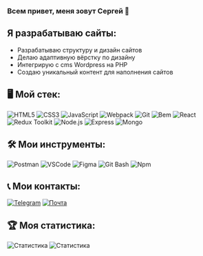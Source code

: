 ### Всем привет, меня зовут Сергей 👋

## Я разрабатываю сайты:
- Разрабатываю структуру и дизайн сайтов
- Делаю адаптивную вёрстку по дизайну
- Интегрирую с cms Wordpress на PHP
- Создаю уникальный контент для наполнения сайтов

## 🖥️ Мой стек:
![HTML5](https://img.shields.io/badge/HTML5-333?style=for-the-badge&logo=html5&logoColor=E34F26)
![CSS3](https://img.shields.io/badge/CSS3-333?style=for-the-badge&logo=css3&logoColor=1572B6)
![JavaScript](https://img.shields.io/badge/JavaScript-333?style=for-the-badge&logo=javascript&logoColor=#f7e01d)
![Webpack](https://img.shields.io/badge/Webpack-333?style=for-the-badge&logo=webpack&logoColor=231b7abf)
![Git](https://img.shields.io/badge/Git-333?style=for-the-badge&logo=git&logoColor=f15135)
![Bem](https://img.shields.io/badge/Бэм-333?style=for-the-badge&logo=bem&logoColor=fff)
![React](https://img.shields.io/badge/React-333?style=for-the-badge&logo=react&logoColor=03d5fc)
![Redux Toolkit](https://img.shields.io/badge/Redux&nbsp;Toolkit-333?style=for-the-badge&logo=redux&logoColor=7549bc)
![Node.js](https://img.shields.io/badge/Node.js-333?style=for-the-badge&logo=node.js&logoColor=90c640)
![Express](https://img.shields.io/badge/Express-333?style=for-the-badge&logo=express&logoColor=fff)
![Mongo](https://img.shields.io/badge/MongoDB-333?style=for-the-badge&logo=mongodb&logoColor=4fa94b)

## 🛠️ Мои инструменты:
![Postman](https://img.shields.io/badge/Postman-333?style=for-the-badge&logo=postman&logoColor=ff6c37)
![VSCode](https://img.shields.io/badge/VSCode-333?style=for-the-badge&logo=visualstudiocode&logoColor=259fee)
![Figma](https://img.shields.io/badge/Figma-333?style=for-the-badge&logo=figma&logoColor=fff)
![Git Bash](https://img.shields.io/badge/Git&nbsp;Bash-333?style=for-the-badge&logo=git)
![Npm](https://img.shields.io/badge/Npm-333?style=for-the-badge&logo=npm)

## 📞 Мои контакты:
[![Telegram](https://img.shields.io/badge/Телеграм-333?style=for-the-badge&logo=telegram&logoColor=279fd9)](https://t.me/toon_z)
<a href="mailto:bezrukovpass@gmail.com">![Почта](https://img.shields.io/badge/Почта-333?style=for-the-badge&logo=mail.ru&logoColor=fecc00)</a>

## 🏆 Моя статистика:
![Статистика](https://github-readme-stats.vercel.app/api/top-langs/?username=S-bezrukov&theme=dark)
![Статистика](https://github-readme-stats.vercel.app/api?username=S-bezrukov&show_icons=true&theme=dark)
